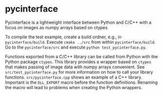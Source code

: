 # pycinterface
Pycinterface is a lightweight interface between Python and C/C++ with a focus on images as numpy arrays based on ctypes

To compile the test example,
create a build ordner, e.g., in ```pycinterface/build```. Execute ```cmake ../src``` from within ```pycinterface/build```. Go to the ```pycinterface/src``` and execute ```python test_pycinterface.py```.

Functions exported from a C/C++ library can be called from Python with the Python package ```ctypes```. This library provides a wrapper based on ```ctypes``` that makes passing of image data with numpy arrays convenient. See ```src/test_pycinterface.py``` for more information on how to call your library functions. ```src/pycinterface.cpp``` shows an example of a C++ library. Important is the ```DLL_EXPORT``` macro before the function definitions. Renaming the macro will lead to problems when creating the Python wrappers. 

